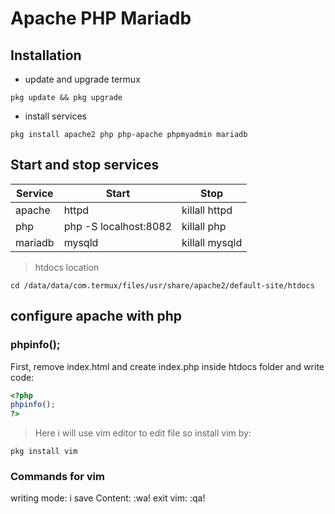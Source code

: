 # Apache PHP Mariadb
## Installation 

- update and upgrade termux
```termux
pkg update && pkg upgrade
```

- install services 
```termux
pkg install apache2 php php-apache phpmyadmin mariadb
```
## Start and stop services

|Service  | Start         | Stop          |
|---------|---------------|---------------|
|apache   | httpd         | killall httpd |
|php      | php -S localhost:8082 | killall php|
|mariadb  | mysqld         | killall mysqld|

> htdocs location

```termux
cd /data/data/com.termux/files/usr/share/apache2/default-site/htdocs
```

## configure apache with php
### phpinfo();
First, remove index.html and create index.php inside htdocs folder and write code:
```php
<?php
phpinfo();
?>
```

> Here i will use vim editor to edit file
so install vim by:
 ```termux
pkg install vim
```
### Commands for vim 
writing mode: i
save Content: :wa!
exit vim: :qa!
